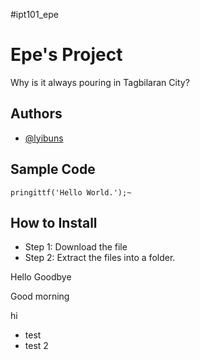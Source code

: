 #ipt101_epe

# Epe's Project

Why is it always pouring in Tagbilaran City?

## Authors

- [@lyibuns](https://github.com/lyibuns) 

## Sample Code

`pringittf('Hello World.');~`

## How to Install

- Step 1: Download the file
- Step 2: Extract the files into a folder.

Hello Goodbye

Good morning

hi

- test
- test 2